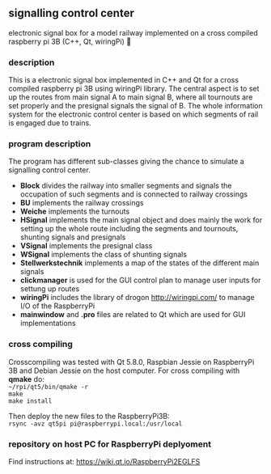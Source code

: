 ## signalling control center
electronic signal box for a model railway implemented on a cross compiled raspberry pi 3B (C++, Qt, wiringPi) :bullettrain_side:

### description
This is a electronic signal box implemented in C++ and Qt for a cross compiled raspberry pi 3B using wiringPi library.
The central aspect is to set up the routes from main signal A to main signal B, where all tournouts are set properly and the presignal signals the signal of B.
The whole information system for the electronic control center is based on which segments of rail is engaged due to trains.

### program description
The program has different sub-classes giving the chance to simulate a signalling control center.  
- **Block** divides the railway into smaller segments and signals the occupation of such segments and is connected to railway crossings
- **BU** implements the railway crossings
- **Weiche** implements the turnouts
- **HSignal** implements the main signal object and does mainly the work for setting up the whole route including the segments and tournouts, shunting signals and presignals 
- **VSignal** implements the presignal class
- **WSignal** implements the class of shunting signals
- **Stellwerkstechnik** implements a map of the states of the different main signals
- **clickmanager** is used for the GUI control plan to manage user inputs for settung up routes
- **wiringPi** includes the library of drogon http://wiringpi.com/ to manage I/O of the RaspberryPi
- **mainwindow** and **.pro** files are related to Qt which are used for GUI implementations
### cross compiling
Crosscompiling was tested with Qt 5.8.0, Raspbian Jessie on RaspberryPi 3B and Debian Jessie on the host computer.
For cross compiling with **qmake** do:  
`~/rpi/qt5/bin/qmake -r`  
`make`  
`make install`  

Then deploy the new files to the RaspberryPi3B:  
`rsync -avz qt5pi pi@raspberrypi.local:/usr/local`  

### repository on host PC for RaspberryPi deplyoment
Find instructions at:
https://wiki.qt.io/RaspberryPi2EGLFS